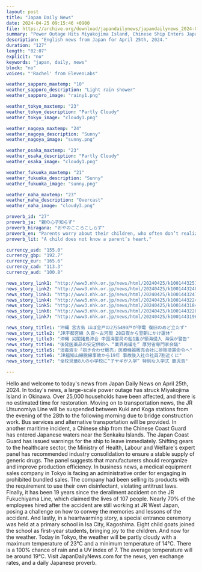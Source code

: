 ```yaml
---
layout: post
title: "Japan Daily News"
date: 2024-04-25 09:15:46 +0900
file: https://archive.org/download/japandailynews/japandailynews_2024-04-25.mp3
summary: "Power Outage Hits Miyakojima Island, Chinese Ship Enters Japanese Waters, & more…"
description: "English news from Japan for April 25th, 2024."
duration: "127"
length: "02:07"
explicit: "no"
keywords: "japan, daily, news"
block: "no"
voices: "'Rachel' from ElevenLabs"

weather_sapporo_maxtemp: "10"
weather_sapporo_description: "Light rain shower"
weather_sapporo_image: "rainy1.png"

weather_tokyo_maxtemp: "23"
weather_tokyo_description: "Partly Cloudy"
weather_tokyo_image: "cloudy1.png"

weather_nagoya_maxtemp: "24"
weather_nagoya_description: "Sunny"
weather_nagoya_image: "sunny.png"

weather_osaka_maxtemp: "23"
weather_osaka_description: "Partly Cloudy"
weather_osaka_image: "cloudy1.png"

weather_fukuoka_maxtemp: "21"
weather_fukuoka_description: "Sunny"
weather_fukuoka_image: "sunny.png"

weather_naha_maxtemp: "23"
weather_naha_description: "Overcast"
weather_naha_image: "cloudy3.png"

proverb_id: "27"
proverb_ja: "親の心子知らず"
proverb_hiragana: "おやのこころこしらず"
proverb_en: "Parents worry about their children, who often don’t realize the extent of their concern and act selfishly or rebelliously."
proverb_lit: "A child does not know a parent’s heart."

currency_usd: "155.0"
currency_gbp: "192.7"
currency_eur: "165.6"
currency_cad: "113.3"
currency_aud: "100.8"

news_story_link1: "http://www3.nhk.or.jp/news/html/20240425/k10014432511000.html"
news_story_link2: "http://www3.nhk.or.jp/news/html/20240425/k10014432481000.html"
news_story_link3: "http://www3.nhk.or.jp/news/html/20240425/k10014432471000.html"
news_story_link4: "http://www3.nhk.or.jp/news/html/20240425/k10014432241000.html"
news_story_link5: "http://www3.nhk.or.jp/news/html/20240425/k10014431841000.html"
news_story_link6: "http://www3.nhk.or.jp/news/html/20240425/k10014432201000.html"
news_story_link7: "http://www3.nhk.or.jp/news/html/20240425/k10014431961000.html"

news_story_title1: "沖縄 宮古島 ほぼ全戸の2万5490戸が停電 復旧のめど立たず"
news_story_title2: "JR宇都宮線 久喜～古河間 28日夜から翌朝にかけ運休"
news_story_title3: "沖縄 尖閣諸島沖合 中国海警局の船1隻が領海侵入 海保が警告"
news_story_title4: "後発医薬品の安定供給へ “業界再編を” 厚労省専門家会議"
news_story_title5: "消毒液を「抱き合わせ販売」医療機器販売会社に排除措置命令へ"
news_story_title6: "JR福知山線脱線事故から19年 事故後入社の社員7割近くに"
news_story_title7: "全校児童8人の小学校に“子ヤギが入学” 特別な入学式 鹿児島"

---
```


Hello and welcome to today's news from Japan Daily News on April 25th, 2024. In today's news, a large-scale power outage has struck Miyakojima Island in Okinawa. Over 25,000 households have been affected, and there is no estimated time for restoration. Moving on to transportation news, the JR Utsunomiya Line will be suspended between Kuki and Koga stations from the evening of the 28th to the following morning due to bridge construction work. Bus services and alternative transportation will be provided. In another maritime incident, a Chinese ship from the Chinese Coast Guard has entered Japanese waters near the Senkaku Islands. The Japan Coast Guard has issued warnings for the ship to leave immediately. Shifting gears to the healthcare sector, the Ministry of Health, Labour and Welfare's expert panel has recommended industry consolidation to ensure a stable supply of generic drugs. The panel suggests that manufacturers should reorganize and improve production efficiency. In business news, a medical equipment sales company in Tokyo is facing an administrative order for engaging in prohibited bundled sales. The company had been selling its products with the requirement to use their own disinfectant, violating antitrust laws. Finally, it has been 19 years since the derailment accident on the JR Fukuchiyama Line, which claimed the lives of 107 people. Nearly 70% of the employees hired after the accident are still working at JR West Japan, posing a challenge on how to convey the memories and lessons of the accident. And lastly, in a heartwarming story, a special entrance ceremony was held at a primary school in Isa City, Kagoshima. Eight child goats joined the school as first-year students, bringing joy to the children. And now for the weather. Today in Tokyo, the weather will be partly cloudy with a maximum temperature of 23°C and a minimum temperature of 14°C. There is a 100% chance of rain and a UV index of 7. The average temperature will be around 19°C.  Visit JapanDailyNews.com for the news, yen exchange rates, and a daily Japanese proverb.

